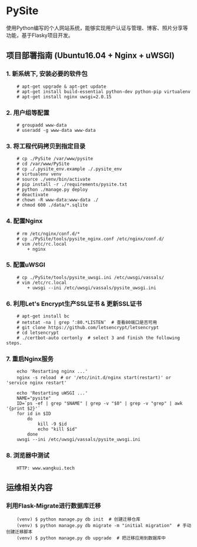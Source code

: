 # PySite
使用Python编写的个人网站系统，能够实现用户认证与管理、博客、照片分享等功能，基于Flasky项目开发。


## 项目部署指南 (Ubuntu16.04 + Nginx + uWSGI)

### 1. 新系统下, 安装必要的软件包
```
    # apt-get upgrade & apt-get update
    # apt-get install build-essential python-dev python-pip virtualenv
    # apt-get install nginx uwsgi=2.0.15
```

### 2. 用户组等配置
```
    # groupadd www-data
    # useradd -g www-data www-data
```

### 3. 将工程代码拷贝到指定目录
```
    # cp ./PySite /var/www/pysite
    # cd /var/www/PySite
    # cp ./.pysite_env.example ./.pysite_env
    # virtualenv venv
    # source ./venv/bin/activate
    # pip install -r ./requirements/pysite.txt
    # python ./manage.py deploy
    # deactivate
    # chown -R www-data:www-data ./
    # chmod 600 ./data/*.sqlite
```

### 4. 配置Nginx
```
    # rm /etc/nginx/conf.d/*
    # cp ./PySite/tools/pysite_nginx.conf /etc/nginx/conf.d/
    # vim /etc/rc.local
        + nginx
```

### 5. 配置uWSGI
```
    # cp ./PySite/tools/pysite_uwsgi.ini /etc/uwsgi/vassals/
    # vim /etc/rc.local
        + uwsgi --ini /etc/uwsgi/vassals/pysite_uwsgi.ini
```

### 6. 利用Let's Encrypt生产SSL证书 & 更新SSL证书
```
    # apt-get install bc
    # netstat -na | grep ‘:80.*LISTEN’  # 查看80端口是否可用
    # git clone https://github.com/letsencrypt/letsencrypt
    # cd letsencrypt
    # ./certbot-auto certonly  # select 3 and finish the following steps.
```

### 7. 重启Nginx服务
```
    echo 'Restarting nginx ...'
    nginx -s reload　# or '/etc/init.d/nginx start(restart)' or 'service nginx restart'
    
    echo 'Restarting uWSGI ...'
    NAME="pysite"
    ID=`ps -ef | grep "$NAME" | grep -v "$0" | grep -v "grep" | awk '{print $2}'`
    for id in $ID
        do
            kill -9 $id
            echo "kill $id"
        done
    uwsgi --ini /etc/uwsgi/vassals/pysite_uwsgi.ini    
```

### 8. 浏览器中测试
```
    HTTP: www.wangkui.tech
```


## 运维相关内容

### 利用Flask-Migrate进行数据库迁移
```
    (venv) $ python manage.py db init  # 创建迁移仓库
    (venv) $ python manage.py db migrate -m "initial migration"  # 手动创建迁移脚本
    (venv) $ python manage.py db upgrade  # 把迁移应用到数据库中
```
